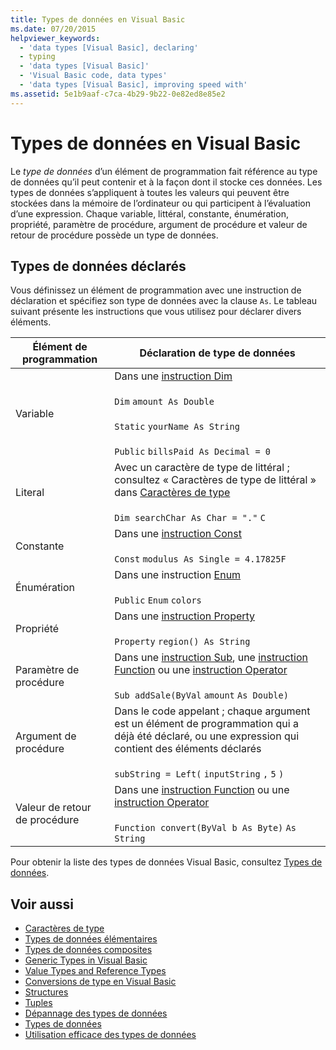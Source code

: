 ```yaml
---
title: Types de données en Visual Basic
ms.date: 07/20/2015
helpviewer_keywords:
  - 'data types [Visual Basic], declaring'
  - typing
  - 'data types [Visual Basic]'
  - 'Visual Basic code, data types'
  - 'data types [Visual Basic], improving speed with'
ms.assetid: 5e1b9aaf-c7ca-4b29-9b22-0e82ed8e85e2
---
```

# <a name="data-types-in-visual-basic"></a>Types de données en Visual Basic
Le *type de données* d’un élément de programmation fait référence au type de données qu’il peut contenir et à la façon dont il stocke ces données. Les types de données s’appliquent à toutes les valeurs qui peuvent être stockées dans la mémoire de l’ordinateur ou qui participent à l’évaluation d’une expression. Chaque variable, littéral, constante, énumération, propriété, paramètre de procédure, argument de procédure et valeur de retour de procédure possède un type de données.  
  
## <a name="declared-data-types"></a>Types de données déclarés  
 Vous définissez un élément de programmation avec une instruction de déclaration et spécifiez son type de données avec la clause `As`. Le tableau suivant présente les instructions que vous utilisez pour déclarer divers éléments.  
  
|Élément de programmation|Déclaration de type de données|  
|-------------------------|---------------------------|  
|Variable|Dans une [instruction Dim](../../../../visual-basic/language-reference/statements/dim-statement.md)<br /><br /> `Dim`   `amount As Double`<br /><br /> `Static`   `yourName As String`<br /><br /> `Public`   `billsPaid As Decimal = 0`|  
|Literal|Avec un caractère de type de littéral ; consultez « Caractères de type de littéral » dans [Caractères de type](../../../../visual-basic/programming-guide/language-features/data-types/type-characters.md)<br /><br /> `Dim searchChar As Char = "."`  `C`|  
|Constante|Dans une [instruction Const](../../../../visual-basic/language-reference/statements/const-statement.md)<br /><br /> `Const`   `modulus As Single = 4.17825F`|  
|Énumération|Dans une instruction [Enum](../../../../visual-basic/language-reference/statements/enum-statement.md)<br /><br /> `Public`   `Enum`   `colors`|  
|Propriété|Dans une [instruction Property](../../../../visual-basic/language-reference/statements/property-statement.md)<br /><br /> `Property`   `region() As String`|  
|Paramètre de procédure|Dans une [instruction Sub](../../../../visual-basic/language-reference/statements/sub-statement.md), une [instruction Function](../../../../visual-basic/language-reference/statements/function-statement.md) ou une [instruction Operator](../../../../visual-basic/language-reference/statements/operator-statement.md)<br /><br /> `Sub addSale(ByVal`   `amount`   `As Double)`|  
|Argument de procédure|Dans le code appelant ; chaque argument est un élément de programmation qui a déjà été déclaré, ou une expression qui contient des éléments déclarés<br /><br /> `subString = Left(`  `inputString`  `,`   `5`  `)`|  
|Valeur de retour de procédure|Dans une [instruction Function](../../../../visual-basic/language-reference/statements/function-statement.md) ou une [instruction Operator](../../../../visual-basic/language-reference/statements/operator-statement.md)<br /><br /> `Function convert(ByVal b As Byte)`   `As String`|  
  
 Pour obtenir la liste des types de données Visual Basic, consultez [Types de données](../../../../visual-basic/language-reference/data-types/index.md).  
  
## <a name="see-also"></a>Voir aussi

- [Caractères de type](../../../../visual-basic/programming-guide/language-features/data-types/type-characters.md)
- [Types de données élémentaires](../../../../visual-basic/programming-guide/language-features/data-types/elementary-data-types.md)
- [Types de données composites](../../../../visual-basic/programming-guide/language-features/data-types/composite-data-types.md)
- [Generic Types in Visual Basic](../../../../visual-basic/programming-guide/language-features/data-types/generic-types.md)
- [Value Types and Reference Types](../../../../visual-basic/programming-guide/language-features/data-types/value-types-and-reference-types.md)
- [Conversions de type en Visual Basic](../../../../visual-basic/programming-guide/language-features/data-types/type-conversions.md)
- [Structures](../../../../visual-basic/programming-guide/language-features/data-types/structures.md)
- [Tuples](tuples.md)
- [Dépannage des types de données](../../../../visual-basic/programming-guide/language-features/data-types/troubleshooting-data-types.md)
- [Types de données](../../../../visual-basic/language-reference/data-types/index.md)
- [Utilisation efficace des types de données](../../../../visual-basic/programming-guide/language-features/data-types/efficient-use-of-data-types.md)
